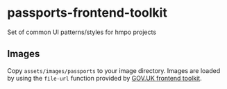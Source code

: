 # passports-frontend-toolkit
Set of common UI patterns/styles for hmpo projects

## Images
Copy `assets/images/passports` to your image directory. Images are loaded by using the `file-url` function provided by [GOV.UK frontend toolkit](https://github.com/alphagov/govuk_frontend_toolkit).

